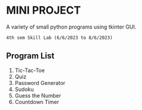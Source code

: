 # MINI PROJECT

A variety of small python programs using tkinter GUI.

`4th sem Skill Lab (6/6/2023 to 8/6/2023)`

## Program List

1. Tic-Tac-Toe
2. Quiz
3. Password Generator
4. Sudoku
5. Guess the Number
6. Countdown Timer